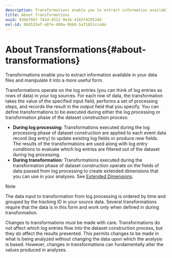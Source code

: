 ```yaml
---
description: Transformations enable you to extract information available in your data files and manipulate it into a more useful form.
title: About Transformations
uuid: 9366f607-741d-4512-9e1b-4165f4291246
exl-id: 9bd533ef-a87e-400a-9bb0-5af1851cca0a
---
```

# About Transformations{#about-transformations}

Transformations enable you to extract information available in your data files and manipulate it into a more useful form.

Transformations operate on the log entries (you can think of log entries as rows of data) in your log sources. For each row of data, the transformation takes the value of the specified input field, performs a set of processing steps, and records the result in the output field that you specify. You can define transformations to be executed during either the log processing or transformation phase of the dataset construction process:

* **During log processing:** Transformations executed during the log processing phase of dataset construction are applied to each event data record (log entry) to update existing log fields or produce new fields. The results of the transformations are used along with log entry conditions to evaluate which log entries are filtered out of the dataset during log processing. 
* **During transformation:** Transformations executed during the transformation phase of dataset construction operate on the fields of data passed from log processing to create extended dimensions that you can use in your analyses. See [Extended Dimensions](../../../home/c-dataset-const-proc/c-ex-dim/c-abt-ex-dim.md).

>[!NOTE]
>
>The data input to transformation from log processing is ordered by time and grouped by the tracking ID in your source data. Several transformations require that the data is in this form and work only when defined in during transformation.

Changes to transformations must be made with care. Transformations do not affect which log entries flow into the dataset construction process, but they do affect the results presented. This permits changes to be made in what is being analyzed without changing the data upon which the analysis is based. However, changes in transformations can fundamentally alter the values produced in analyses.
